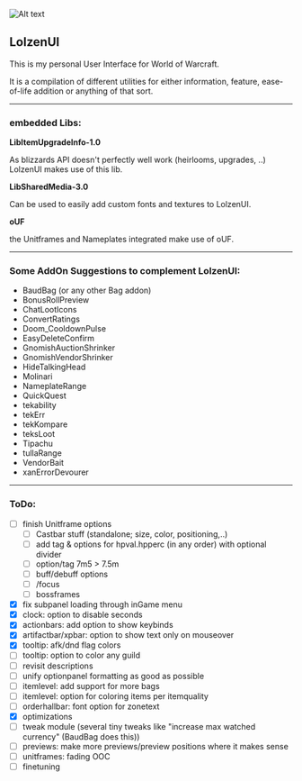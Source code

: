 ![Alt text](http://abload.de/img/wowscrnshot_112417_185tsk5.jpg "Screenshot1")

## LolzenUI
This is my personal User Interface for World of Warcraft.

It is a compilation of different utilities for either information, feature, ease-of-life addition or anything of that sort.

------
### embedded Libs:
**LibItemUpgradeInfo-1.0**

As blizzards API doesn't perfectly well work (heirlooms, upgrades, ..) LolzenUI makes use of this lib.

**LibSharedMedia-3.0**

Can be used to easily add custom fonts and textures to LolzenUI.

**oUF**

the Unitframes and Nameplates integrated make use of oUF.

------
### Some AddOn Suggestions to complement LolzenUI:
- BaudBag (or any other Bag addon)
- BonusRollPreview
- ChatLootIcons
- ConvertRatings
- Doom_CooldownPulse
- EasyDeleteConfirm
- GnomishAuctionShrinker
- GnomishVendorShrinker
- HideTalkingHead
- Molinari
- NameplateRange
- QuickQuest
- tekability
- tekErr
- tekKompare
- teksLoot
- Tipachu
- tullaRange
- VendorBait
- xanErrorDevourer

------
### ToDo:
- [ ] finish Unitframe options
  - [ ] Castbar stuff (standalone; size, color, positioning,..)
  - [ ] add tag & options for hpval.hpperc (in any order) with optional divider
  - [ ] option/tag 7m5 > 7.5m
  - [ ] buff/debuff options
  - [ ] /focus
  - [ ] bossframes
- [x] fix subpanel loading through inGame menu
- [x] clock: option to disable seconds
- [x] actionbars: add option to show keybinds
- [x] artifactbar/xpbar: option to show text only on mouseover
- [x] tooltip: afk/dnd flag colors
- [ ] tooltip: option to color any guild
- [ ] revisit descriptions
- [ ] unify optionpanel formatting as good as possible
- [ ] itemlevel: add support for more bags
- [ ] itemlevel: option for coloring items per itemquality
- [ ] orderhallbar: font option for zonetext
- [x] optimizations
- [ ] tweak module (several tiny tweaks like "increase max watched currency" (BaudBag does this))
- [ ] previews: make more previews/preview positions where it makes sense
- [ ] unitframes: fading OOC
- [ ] finetuning